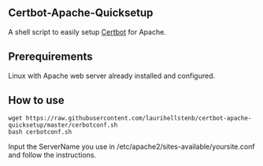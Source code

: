 ## Certbot-Apache-Quicksetup

A shell script to easily setup [Certbot](https://letsencrypt.org/) for Apache.

## Prerequirements

Linux with Apache web server already installed and configured. 

## How to use

```
wget https://raw.githubusercontent.com/laurihellstenb/certbot-apache-quicksetup/master/cerbotconf.sh
bash cerbotconf.sh
```
Input the ServerName you use in /etc/apache2/sites-available/yoursite.conf and follow the instructions.
